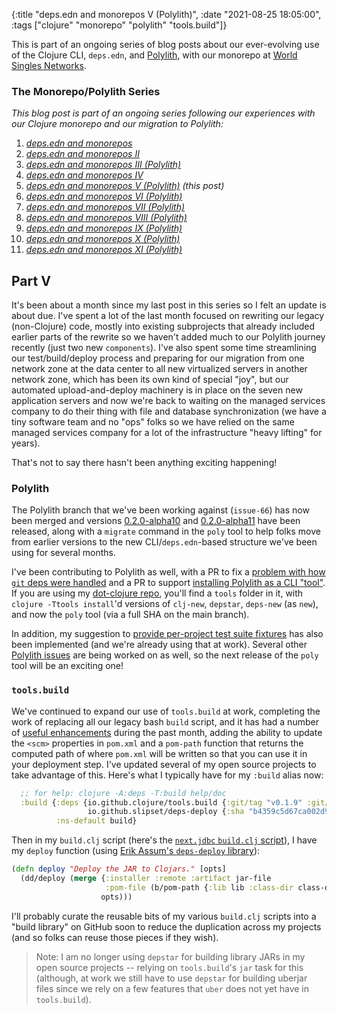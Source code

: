 {:title "deps.edn and monorepos V (Polylith)",
 :date "2021-08-25 18:05:00",
 :tags ["clojure" "monorepo" "polylith" "tools.build"]}

This is part of an ongoing series of blog posts about our ever-evolving use of the Clojure CLI,
`deps.edn`, and [Polylith](https://polylith.gitbook.io/), with our monorepo at
[World Singles Networks](https://worldsinglesnetworks.com).<!--more-->

### The Monorepo/Polylith Series

_This blog post is part of an ongoing series following our experiences with our Clojure monorepo and our migration to Polylith:_

1. _[deps.edn and monorepos](https://corfield.org/blog/2021/02/23/deps-edn-monorepo/)_
2. _[deps.edn and monorepos II](https://corfield.org/blog/2021/04/21/deps-edn-monorepo-2/)_
3. _[deps.edn and monorepos III (Polylith)](https://corfield.org/blog/2021/06/06/deps-edn-monorepo-3/)_
4. _[deps.edn and monorepos IV](https://corfield.org/blog/2021/07/21/deps-edn-monorepo-4/)_
5. _[deps.edn and monorepos V (Polylith)](https://corfield.org/blog/2021/08/25/deps-edn-monorepo-5/) (this post)_
6. _[deps.edn and monorepos VI (Polylith)](https://corfield.org/blog/2021/10/01/deps-edn-monorepo-6/)_
7. _[deps.edn and monorepos VII (Polylith)](https://corfield.org/blog/2021/10/13/deps-edn-monorepo-7/)_
8. _[deps.edn and monorepos VIII (Polylith)](https://corfield.org/blog/2021/11/28/deps-edn-monorepo-8/)_
9. _[deps.edn and monorepos IX (Polylith)](https://corfield.org/blog/2022/11/05/deps-edn-monorepo-9/)_
10. _[deps.edn and monorepos X (Polylith)](https://corfield.org/blog/2022/12/07/deps-edn-monorepo-10/)_
11. _[deps.edn and monorepos XI (Polylith)](https://corfield.org/blog/2023/07/15/deps-edn-monorepo-11/)_

## Part V

It's been about a month since my last post in this series so I felt an update is about due.
I've spent a lot of the last month focused on rewriting our legacy (non-Clojure) code, mostly
into existing subprojects that already included earlier parts of the rewrite so we haven't
added much to our Polylith journey recently (just two new `components`).
I've also spent some time streamlining our
test/build/deploy process and preparing for our migration from one network zone at the data
center to all new virtualized servers in another network zone, which has been its own kind of
special "joy", but our automated upload-and-deploy machinery is in place on the seven new application
servers and now we're back to waiting on the managed services company to do their thing with
file and database synchronization (we have a tiny software team and no "ops" folks so we have
relied on the same managed services company for a lot of the infrastructure "heavy lifting" for years).

That's not to say there hasn't been anything exciting happening!

### Polylith

The Polylith branch that we've been working against (`issue-66`) has now been merged and versions
[0.2.0-alpha10](https://github.com/polyfy/polylith/releases/tag/v0.2.0-alpha10) and
[0.2.0-alpha11](https://github.com/polyfy/polylith/releases/tag/v0.2.0-alpha11) have been released,
along with a `migrate` command in the `poly` tool to help folks move from earlier versions to the
new CLI/`deps.edn`-based structure we've been using for several months.

I've been contributing
to Polylith as well, with a PR to fix a [problem with how `git` deps were handled](https://github.com/polyfy/polylith/issues/108)
and a PR to support [installing Polylith as a CLI "tool"](https://github.com/polyfy/polylith/issues/114).
If you are using my [dot-clojure repo](https://github.com/seancorfield/dot-clojure), you'll find
a `tools` folder in it, with `clojure -Ttools install`'d versions of `clj-new`, `depstar`, `deps-new` (as `new`),
and now the `poly` tool (via a full SHA on the main branch).

In addition, my suggestion to [provide per-project test suite fixtures](https://github.com/polyfy/polylith/issues/110)
has also been implemented (and we're already using that at work). Several other [Polylith issues](https://github.com/polyfy/polylith/issues)
are being worked on as well, so the next release of the `poly` tool will be an exciting one!

### `tools.build`

We've continued to expand our use of `tools.build` at work, completing the work of replacing
all our legacy bash `build` script, and it has had a number of
[useful enhancements](https://github.com/polyfy/polylith/issues)
during the past month, adding the ability to update the `<scm>` properties in `pom.xml` and
a `pom-path` function that returns the computed path of where `pom.xml` will be written so
that you can use it in your deployment step. I've updated several of my open source projects
to take advantage of this. Here's what I typically have for my `:build` alias now:

```clojure
  ;; for help: clojure -A:deps -T:build help/doc
  :build {:deps {io.github.clojure/tools.build {:git/tag "v0.1.9" :git/sha "6736c83"}
                 io.github.slipset/deps-deploy {:sha "b4359c5d67ca002d9ed0c4b41b710d7e5a82e3bf"}}
          :ns-default build}
```

Then in my `build.clj` script (here's the [`next.jdbc` `build.clj` script](https://github.com/seancorfield/next-jdbc/blob/develop/build.clj)),
I have my `deploy` function (using [Erik Assum's `deps-deploy` library](https://github.com/slipset/deps-deploy)):

```clojure
(defn deploy "Deploy the JAR to Clojars." [opts]
  (dd/deploy (merge {:installer :remote :artifact jar-file
                     :pom-file (b/pom-path {:lib lib :class-dir class-dir})}
                    opts)))
```

I'll probably curate the reusable bits of my various `build.clj` scripts into a "build library"
on GitHub soon to reduce the duplication across my projects (and so folks can reuse those pieces
if they wish).

> Note: I am no longer using `depstar` for building library JARs in my open source projects -- relying on `tools.build`'s `jar` task for this (although, at work we still have to use `depstar` for building uberjar files since we rely on a few features that `uber` does not yet have in `tools.build`).
